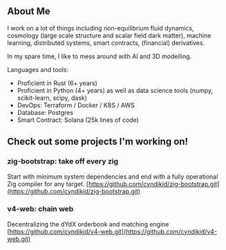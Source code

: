 ## About Me

I work on a lot of things including non-equilibrium fluid dynamics, cosmology (large scale structure and scalar field dark matter), machine learning, distributed systems, smart contracts, (financial) derivatives.

In my spare time, I like to mess around with AI and 3D modelling.

Languages and tools:

* Proficient in Rust (6+ years)
* Proficient in Python (4+ years) as well as data science tools (numpy, scikit-learn, scipy, dask)
* DevOps: Terraform / Docker / K8S / AWS
* Database: Postgres
* Smart Contract: Solana (25k lines of code)


## Check out some projects I'm working on!

### zig-bootstrap: take off every zig
Start with minimum system dependencies and end with a fully operational Zig compiler for any target. [https://github.com/cyndikid/zig-bootstrap.git](https://github.com/cyndikid/zig-bootstrap.git)

### v4-web: chain web
Decentralizing the dYdX orderbook and matching engine [https://github.com/cyndikid/v4-web.git](https://github.com/cyndikid/v4-web.git)

